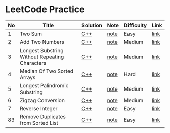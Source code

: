 # LeetCode Practice

| No  | Title           | Solution                                     | Note                             | Difficulty | Link                                                   |
| --- | --------------- | -------------------------------------------- | -------------------------------- | ---------- | ------------------------------------------------------ |
| 1   | Two Sum         | [C++](problems/two_sum/solution.hpp)         | [note](problems/two_sum)         | Easy       | [link](https://leetcode.com/problems/two-sum/)         |
| 2   | Add Two Numbers | [C++](problems/add_two_numbers/solution.hpp) | [note](problems/add_two_numbers) | Medium     | [link](https://leetcode.com/problems/add-two-numbers/) |
| 3   | Longest Substring Without Repeating Characters | [C++](problems/longest_substring_without_repeating_characters/solution.hpp) | [note](problems/longest_substring_without_repeating_characters) | Medium     | [link](https://leetcode.com/problems/longest-substring-without-repeating-characters/) |
| 4   | Median Of Two Sorted Arrays | [C++](problems/median_of_two_sorted_arrays/solution.hpp) | [note](problems/median_of_two_sorted_arrays) | Hard     | [link](https://leetcode.com/problems/median-of-two-sorted-arrays/) |
| 5   | Longest Palindromic Substring | [C++](problems/longest_palindromic_substring/solution.hpp) | [note](problems/longest_palindromic_substring) | Medium     | [link](https://leetcode.com/problems/longest-palindromic-substring/) |
| 6   | Zigzag Conversion | [C++](problems/zigzag_conversion/solution.hpp) | [note](problems/zigzag_conversion) | Medium     | [link](https://leetcode.com/problems/zigzag-conversion/) |
| 7   | Reverse Integer | [C++](problems/reverse_integer/solution.hpp) | [note](problems/reverse_integer) | Easy     | [link](https://leetcode.com/problems/reverse-integer/) |
| 83  | Remove Duplicates from Sorted List | [C++](problems/remove_duplicates_from_sorted_list/solution.hpp) | [note](problems/remove_duplicates_from_sorted_list) | Easy     | [link](https://leetcode.com/problems/remove-duplicates-from-sorted-list/) |
